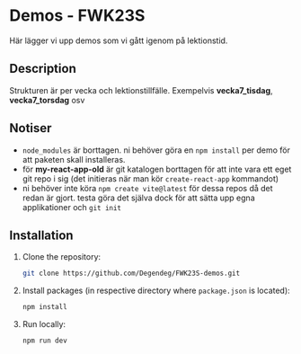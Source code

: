 # Demos - FWK23S

Här lägger vi upp demos som vi gått igenom på lektionstid.

## Description

Strukturen är per vecka och lektionstillfälle. Exempelvis **vecka7_tisdag**, **vecka7_torsdag** osv

## Notiser

- `node_modules` är borttagen. ni behöver göra en `npm install` per demo för att paketen skall installeras.
- för **my-react-app-old** är git katalogen borttagen för att inte vara ett eget git repo i sig (det initieras när man kör `create-react-app` kommandot)
- ni behöver inte köra `npm create vite@latest` för dessa repos då det redan är gjort. testa göra det själva dock för att sätta upp egna applikationer och `git init`

## Installation

1. Clone the repository:

   ```bash
   git clone https://github.com/Degendeg/FWK23S-demos.git

2. Install packages (in respective directory where `package.json` is located):

   ```bash
   npm install

3. Run locally:

   ```bash
   npm run dev
